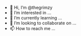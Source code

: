 - 👋 Hi, I’m @thegrimzy
- 👀 I’m interested in ...
- 🌱 I’m currently learning ...
- 💞️ I’m looking to collaborate on ...
- 📫 How to reach me ...

<!---
thegrimzy/thegrimzy is a ✨ special ✨ repository because its `README.md` (this file) appears on your GitHub profile.
You can click the Preview link to take a look at your changes.
--->
